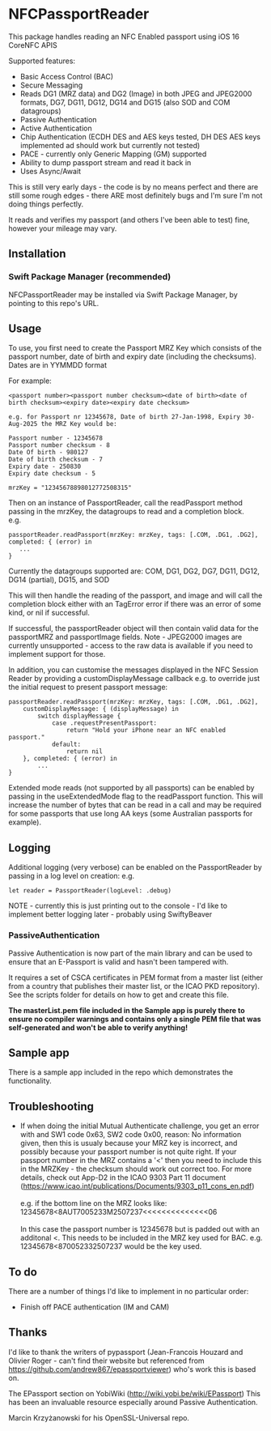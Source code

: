 # NFCPassportReader

This package handles reading an NFC Enabled passport using iOS 16 CoreNFC APIS

Supported features:

- Basic Access Control (BAC)
- Secure Messaging
- Reads DG1 (MRZ data) and DG2 (Image) in both JPEG and JPEG2000 formats, DG7, DG11, DG12, DG14 and DG15 (also SOD and COM datagroups)
- Passive Authentication
- Active Authentication
- Chip Authentication (ECDH DES and AES keys tested, DH DES AES keys implemented ad should work but currently not tested)
- PACE - currently only Generic Mapping (GM) supported
- Ability to dump passport stream and read it back in
- Uses Async/Await

This is still very early days - the code is by no means perfect and there are still some rough edges - there ARE most definitely bugs and I'm sure I'm not doing things perfectly.

It reads and verifies my passport (and others I've been able to test) fine, however your mileage may vary.

## Installation

### Swift Package Manager (recommended)

NFCPassportReader may be installed via Swift Package Manager, by pointing to this repo's URL.

## Usage

To use, you first need to create the Passport MRZ Key which consists of the passport number, date of birth and expiry date (including the checksums).
Dates are in YYMMDD format

For example:

```
<passport number><passport number checksum><date of birth><date of birth checksum><expiry date><expiry date checksum>

e.g. for Passport nr 12345678, Date of birth 27-Jan-1998, Expiry 30-Aug-2025 the MRZ Key would be:

Passport number - 12345678
Passport number checksum - 8
Date Of birth - 980127
Date of birth checksum - 7
Expiry date - 250830
Expiry date checksum - 5

mrzKey = "12345678898012772508315"
```

Then on an instance of PassportReader, call the readPassport method passing in the mrzKey, the datagroups to read and a completion block.  
e.g.

```
passportReader.readPassport(mrzKey: mrzKey, tags: [.COM, .DG1, .DG2], completed: { (error) in
   ...
}
```

Currently the datagroups supported are: COM, DG1, DG2, DG7, DG11, DG12, DG14 (partial), DG15, and SOD

This will then handle the reading of the passport, and image and will call the completion block either with an TagError error if there was an error of some kind, or nil if successful.

If successful, the passportReader object will then contain valid data for the passportMRZ and passportImage fields.
Note - JPEG2000 images are currently unsupported - access to the raw data is available if you need to implement support for those.

In addition, you can customise the messages displayed in the NFC Session Reader by providing a customDisplayMessage callback
e.g. to override just the initial request to present passport message:

```
passportReader.readPassport(mrzKey: mrzKey, tags: [.COM, .DG1, .DG2],
    customDisplayMessage: { (displayMessage) in
        switch displayMessage {
            case .requestPresentPassport:
                return "Hold your iPhone near an NFC enabled passport."
            default:
                return nil
    }, completed: { (error) in
        ...
}
```

Extended mode reads (not supported by all passports) can be enabled by passing in the useExtendedMode flag to the readPassport function.
This will increase the number of bytes that can be read in a call and may be required for some passports that use long AA keys (some Australian passports for example).

## Logging

Additional logging (very verbose) can be enabled on the PassportReader by passing in a log level on creation:
e.g.

```
let reader = PassportReader(logLevel: .debug)
```

NOTE - currently this is just printing out to the console - I'd like to implement better logging later - probably using SwiftyBeaver

### PassiveAuthentication

Passive Authentication is now part of the main library and can be used to ensure that an E-Passport is valid and hasn't been tampered with.

It requires a set of CSCA certificates in PEM format from a master list (either from a country that publishes their master list, or the ICAO PKD repository). See the scripts folder for details on how to get and create this file.

**The masterList.pem file included in the Sample app is purely there to ensure no compiler warnings and contains only a single PEM file that was self-generated and won't be able to verify anything!**

## Sample app

There is a sample app included in the repo which demonstrates the functionality.

## Troubleshooting

- If when doing the initial Mutual Authenticate challenge, you get an error with and SW1 code 0x63, SW2 code 0x00, reason: No information given, then this is usualy because your MRZ key is incorrect, and possibly because your passport number is not quite right. If your passport number in the MRZ contains a '<' then you need to include this in the MRZKey - the checksum should work out correct too. For more details, check out App-D2 in the ICAO 9303 Part 11 document (https://www.icao.int/publications/Documents/9303_p11_cons_en.pdf)
  <br><br>e.g. if the bottom line on the MRZ looks like:
  12345678<8AUT7005233M2507237<<<<<<<<<<<<<<06
  <br><br>
  In this case the passport number is 12345678 but is padded out with an additonal <. This needs to be included in the MRZ key used for BAC.
  e.g. 12345678<870052332507237 would be the key used.

## To do

There are a number of things I'd like to implement in no particular order:

- Finish off PACE authentication (IM and CAM)

## Thanks

I'd like to thank the writers of pypassport (Jean-Francois Houzard and Olivier Roger - can't find their website but referenced from https://github.com/andrew867/epassportviewer) who's work this is based on.

The EPassport section on YobiWiki (http://wiki.yobi.be/wiki/EPassport) This has been an invaluable resource especially around Passive Authentication.

Marcin Krzyżanowski for his OpenSSL-Universal repo.
